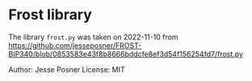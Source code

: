 # Frost library

The library `frost.py` was taken on 2022-11-10 from https://github.com/jesseposner/FROST-BIP340/blob/0853583e43f8b8666bddcfe8ef3d54f156254fd7/frost.py

Author: Jesse Posner
License: MIT
